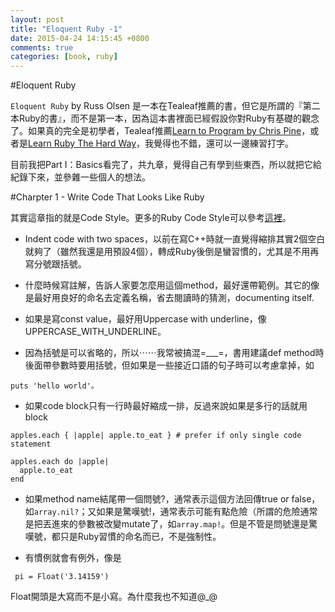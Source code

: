 ```yaml
---
layout: post
title: "Eloquent Ruby -1"
date: 2015-04-24 14:15:45 +0800
comments: true
categories: [book, ruby]
---
```


#Eloquent Ruby

`Eloquent Ruby` by Russ Olsen 是一本在Tealeaf推薦的書，但它是所謂的『第二本Ruby的書』，而不是第一本，因為這本書裡面已經假設你對Ruby有基礎的觀念了。如果真的完全是初學者，Tealeaf推薦[Learn to Program by Chris Pine](https://pine.fm/LearnToProgram/)，或者是[Learn Ruby The Hard Way](http://learnrubythehardway.org/book/)，我覺得也不錯，還可以一邊練習打字。

目前我把Part I：Basics看完了，共九章，覺得自己有學到些東西，所以就把它給紀錄下來，並參雜一些個人的想法。

#Charpter 1 - Write Code That Looks Like Ruby

其實這章指的就是Code Style。更多的Ruby Code Style可以參考[這裡](https://github.com/bbatsov/ruby-style-guide)。

- Indent code with two spaces，以前在寫C++時就一直覺得縮排其實2個空白就夠了（雖然我還是用預設4個），轉成Ruby後倒是蠻習慣的，尤其是不用再寫分號跟括號。

- 什麼時候寫註解，告訴人家要怎麼用這個method，最好還帶範例。其它的像是最好用良好的命名去定義名稱，省去閱讀時的猜測，documenting itself.

- 如果是寫const value，最好用Uppercase with underline，像UPPERCASE_WITH_UNDERLINE。

- 因為括號是可以省略的，所以⋯⋯我常被搞混=___=，書用建議def method時後面帶參數時要用括號，但如果是一些接近口語的句子時可以考慮拿掉，如

```
puts 'hello world'。
```

- 如果code block只有一行時最好縮成一排，反過來說如果是多行的話就用block

```
apples.each { |apple| apple.to_eat } # prefer if only single code statement

apples.each do |apple|
  apple.to_eat
end
```

- 如果method name結尾帶一個問號?，通常表示這個方法回傳true or false，如`array.nil?`；又如果是驚嘆號!，通常表示可能有點危險（所謂的危險通常是把丟進來的參數被改變mutate了，如`array.map!`。但是不管是問號還是驚嘆號，都只是Ruby習慣的命名而已，不是強制性。

- 有慣例就會有例外，像是

```
 pi = Float('3.14159')
```

Float開頭是大寫而不是小寫。為什麼我也不知道@_@